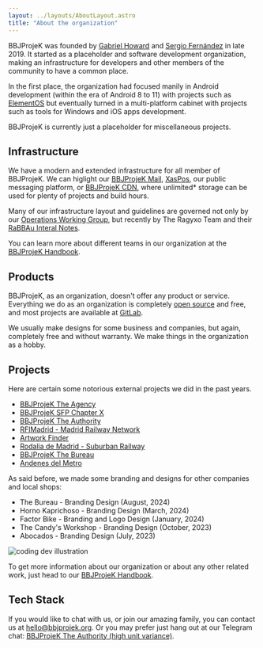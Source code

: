 ```yaml
---
layout: ../layouts/AboutLayout.astro
title: "About the organization"
---
```


BBJProjeK was founded by <a href="https://github.com/thegabrielhoward">Gabriel Howard</a> and <a href="https://sergio.bbjprojek.org">Sergio Fernández</a> in late 2019. It started as a placeholder and software development organization, making an infrastructure for developers and other members of the community to have a common place.

In the first place, the organization had focused manily in Android development (within the era of Android 8 to 11) with projects such as <a href="https://wiki.bbjprojek.org/docs/category/elementos/">ElementOS</a> but eventually turned in a multi-platform cabinet with projects such as tools for Windows and iOS apps development.

BBJProjeK is currently just a placeholder for miscellaneous projects.

## Infrastructure
We have a modern and extended infrastructure for all member of BBJProjeK. We can higlight our [BBJProjeK Mail](https://mail.bbjprojek.org/), [XasPos](https://cabinet.bbjprojek.org/xaspos/), our public messaging platform, or [BBJProjeK CDN](https://cdn.bbjprojek.org), where unlimited* storage can be used for plenty of projects and build hours.

Many of our infrastructure layout and guidelines are governed not only by our [Operations Working Group](https://wiki.bbjprojek.org/docs/team/operations-working-group/), but recently by The Ragyxo Team and their [RaBBAu Interal Notes](https://ragyxo.com/partners/rabbau-notes).

You can learn more about different teams in our organization at the [BBJProjeK Handbook](https://wiki.bbjprojek.org/docs/team/).

## Products
BBJProjeK, as an organization, doesn't offer any product or service. Everything we do as an organization is completely <a href="https://git.bbjprojek.org">open source</a> and free, and most projects are available at <a href="https://git.bbjprojek.org">GitLab</a>.

We usually make designs for some business and companies, but again, completely free and without warranty. We make things in the organization as a hobby.

## Projects
Here are certain some notorious external projects we did in the past years.

- <a href="https://cabinet.bbjprojek.org/docs/agency/">BBJProjeK The Agency</a>
- <a href="https://cabinet.bbjprojek.org/assets/sfp-chapter-x.pdf">BBJProjeK SFP Chapter X</a>
- <a href="https://cabinet.bbjprojek.org/docs/authority/">BBJProjeK The Authority</a>
- <a href="https://wiki.bbjprojek.org/projects/rfi">RFIMadrid - Madrid Railway Network</a>
- <a href="https://wiki.bbjprojek.org/tools/artwork/">Artwork Finder</a>
- <a href="https://wiki.bbjprojek.org/projects/rodaliamadrid/">Rodalia de Madrid - Suburban Railway</a>
- <a href="https://cabinet.bbjprojek.org/docs/bureau/">BBJProjeK The Bureau</a>
- <a href="https://wiki.bbjprojek.org/andenes/">Andenes del Metro</a>

As said before, we made some branding and designs for other companies and local shops:

- The Bureau - Branding Design (August, 2024)
- Horno Kaprichoso - Branding Design (March, 2024)
- Factor Bike - Branding and Logo Design (January, 2024)
- The Candy's Workshop - Branding Design (October, 2023)
- Abocados - Branding Design (July, 2023)

<div>
  <img src="/assets/dev.svg" class="sm:w-1/2 mx-auto" alt="coding dev illustration">
</div>

To get more information about our organization or about any other related work, just head to our [BBJProjeK Handbook](https://wiki.bbjprojek.org).

## Tech Stack
If you would like to chat with us, or join our amazing family, you can contact us at [hello@bbjprojek.org](mailto:hello@bbjprojek.org). Or you may prefer just hang out at our Telegram chat: [BBJProjeK The Authority (high unit variance)](https://t.me/bbjauthority).
